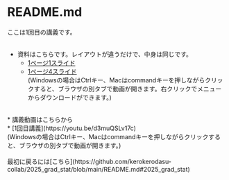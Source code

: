 # README.md
ここは1回目の講義です。 </br>
</br>
* 資料はこちらです。レイアウトが違うだけで、中身は同じです。</br>
  * [1ページ1スライド](2025統計学_基礎01.pdf) </br>
  * [1ページ4スライド](2025統計学_基礎01_1P4.pdf)</br>
(Windowsの場合はCtrlキー、Macはcommandキーを押しながらクリックすると、ブラウザの別タブで動画が開きます。右クリックでメニューからダウンロードができます。)</br>
</br>
* 講義動画はこちらから </br>
 * [1回目講義](https://youtu.be/d3muQSLv17c) </br>
(Windowsの場合はCtrlキー、Macはcommandキーを押しながらクリックすると、ブラウザの別タブで動画が開きます。)</br>
</br>
最初に戻るには[こちら](https://github.com/kerokerodasu-collab/2025_grad_stat/blob/main/README.md#2025_grad_stat)
